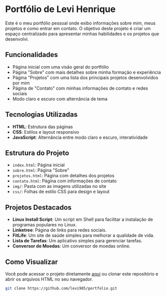 # Portfólio de Levi Henrique

Este é o meu portfólio pessoal onde exibo informações sobre mim, meus projetos e como entrar em contato. O objetivo deste projeto é criar um espaço centralizado para apresentar minhas habilidades e os projetos que desenvolvi.

## Funcionalidades

- Página inicial com uma visão geral do portfólio
- Página "Sobre" com mais detalhes sobre minha formação e experiência
- Página "Projetos" com uma lista dos principais projetos desenvolvidos por mim
- Página de "Contato" com minhas informações de contato e redes sociais
- Modo claro e escuro com alternância de tema

## Tecnologias Utilizadas

- **HTML**: Estrutura das páginas
- **CSS**: Estilos e layout responsivo
- **JavaScript**: Alternância entre modo claro e escuro, interatividade

## Estrutura do Projeto

- `index.html`: Página inicial
- `sobre.html`: Página "Sobre"
- `projetos.html`: Página com detalhes dos projetos
- `contato.html`: Página com informações de contato
- `img/`: Pasta com as imagens utilizadas no site
- `css/`: Folhas de estilo CSS para design e layout

## Projetos Destacados

- **Linux Install Script**: Um script em Shell para facilitar a instalação de programas populares no Linux.
- **Linketree**: Página de links para redes sociais.
- **FitLife**: Um site de saúde simples para melhorar a qualidade de vida.
- **Lista de Tarefas**: Um aplicativo simples para gerenciar tarefas.
- **Conversor de Moedas**: Um conversor de moedas online.

## Como Visualizar

Você pode acessar o projeto diretamente [aqui](https://levi1.github.io) ou clonar este repositório e abrir os arquivos HTML no seu navegador.

```bash
git clone https://github.com/levi985/portfolio.git
